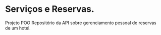# Serviços e Reservas.
 Projeto POO
 Repositório da API sobre gerenciamento pessoal de reservas de um hotel.
